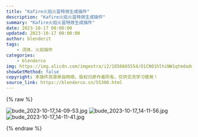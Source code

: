 ```yaml
---
title: "Kafire火焰火苗特效生成插件"
description: "Kafire火焰火苗特效生成插件"
summary: "Kafire火焰火苗特效生成插件"
date: 2023-10-17 00:00:00
updated: 2023-10-17 00:00:00
author: blenderit
tags: 
    - 流体，火焰插件
categories:
    - blenderco
img: https://img.alicdn.com/imgextra/i2/1856665554/O1CN01hlhiNW1qtmdadq0oR_!!1856665554.jpg
showGetMethod: false
copyright: 本插件资源来自网络，版权归原作者所有，仅供交流学习使用！
source_link: https://blenderco.cn/55300.html
---
```


{% raw %}
<p><img src="https://img.alicdn.com/imgextra/i2/1856665554/O1CN01hlhiNW1qtmdadq0oR_!!1856665554.jpg" alt="bude_2023-10-17_14-09-53.jpg"> <img src="https://img.alicdn.com/imgextra/i4/1856665554/O1CN019HG4oZ1qtmdUyPJfi_!!1856665554.jpg" alt="bude_2023-10-17_14-11-56.jpg"> <img src="https://img.alicdn.com/imgextra/i1/1856665554/O1CN01nPGEAo1qtmdcvJnjW_!!1856665554.jpg" alt="bude_2023-10-17_14-11-41.jpg"></p>
<div style="display: none">blenderco</div>
{% endraw %}